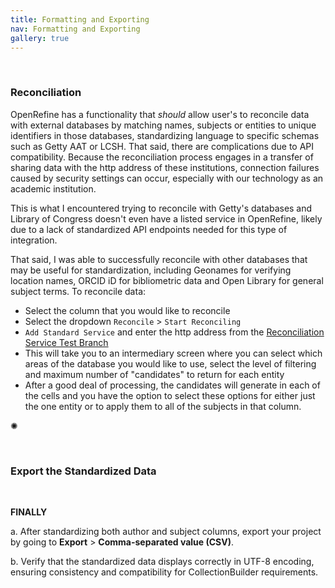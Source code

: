 ```yaml
---
title: Formatting and Exporting
nav: Formatting and Exporting
gallery: true
---
```


<br>

### Reconciliation

OpenRefine has a functionality that *should* allow user's to reconcile data with external databases by matching names, subjects or entities to unique identifiers in those databases, standardizing language to specific schemas such as Getty AAT or LCSH. That said, there are complications due to API compatibility. Because the reconciliation process engages in a transfer of sharing data with the http address of these institutions, connection failures caused by security settings can occur, especially with our technology as an academic institution. 

This is what I encountered trying to reconcile with Getty's databases and Library of Congress doesn't even have a listed service in OpenRefine, likely due to a lack of standardized API endpoints needed for this type of integration. 

That said, I was able to successfully reconcile with other databases that may be useful for standardization, including Geonames for verifying location names, ORCID iD for bibliometric data and Open Library for general subject terms. To reconcile data:

- Select the column that you would like to reconcile
- Select the dropdown `Reconcile` > `Start Reconciling`
- `Add Standard Service` and enter the http address from the [Reconciliation Service Test Branch](https://reconciliation-api.github.io/testbench/#/)
- This will take you to an intermediary screen where you can select which areas of the database you would like to use, select the level of filtering and maximum number of "candidates" to return for each entity
- After a good deal of processing, the candidates will generate in each of the cells and you have the option to select these options for either just the one entity or to apply them to all of the subjects in that column. 

<div class="symbol-container">
    <p class="symbol">&#10042;</p>
</div>

<br>

### Export the Standardized Data

<br>

**FINALLY**

a. After standardizing both author and subject columns, export your project by going to **Export** > **Comma-separated value (CSV)**.

b. Verify that the standardized data displays correctly in UTF-8 encoding, ensuring consistency and compatibility for CollectionBuilder requirements.